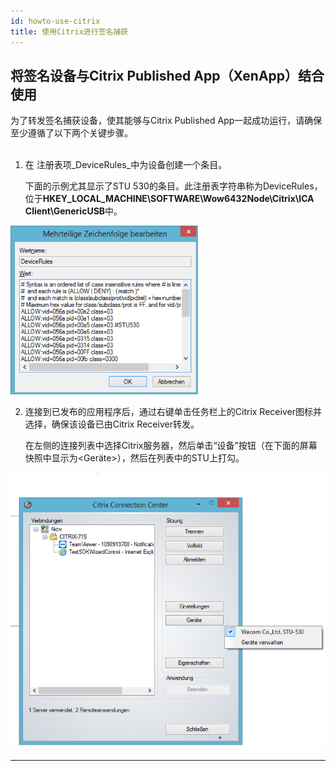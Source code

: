```yaml
---
id: howto-use-citrix
title: 使用Citrix进行签名捕获
---
```


## 将签名设备与Citrix Published App（XenApp）结合使用

为了转发签名捕获设备，使其能够与Citrix Published App一起成功运行，请确保至少遵循了以下两个关键步骤。  
&nbsp;  

1. 在 注册表项_DeviceRules_中为设备创建一个条目。

   下面的示例尤其显示了STU 530的条目。此注册表字符串称为DeviceRules，位于**HKEY_LOCAL_MACHINE\SOFTWARE\Wow6432Node\Citrix\ICA Client\GenericUSB**中。


![DeviceRules](assets/q-sig/citrix-1.png)

2. 连接到已发布的应用程序后，通过右键单击任务栏上的Citrix Receiver图标并选择<Connection Center>，确保该设备已由Citrix Receiver转发。

   在左侧的连接列表中选择Citrix服务器，然后单击“设备”按钮（在下面的屏幕快照中显示为<Geräte>），然后在列表中的STU上打勾。 


![DeviceRules](assets/q-sig/citrix-2.png)

---
